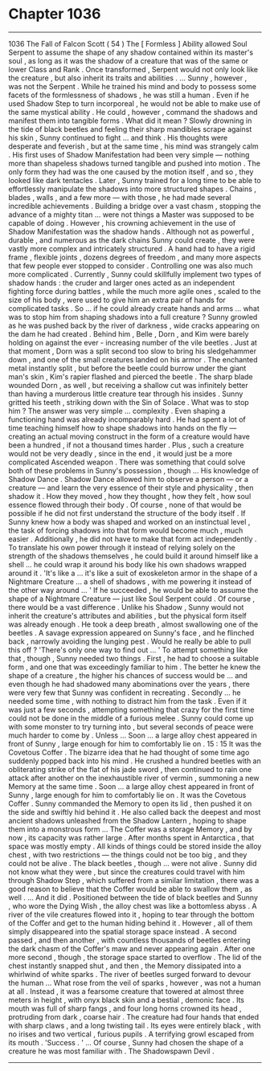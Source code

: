 
# Chapter 1036


---

1036 The Fall of Falcon Scott ( 54 )
The [ Formless ] Ability allowed Soul Serpent to assume the shape of any shadow contained within its master's soul , as long as it was the shadow of a creature that was of the same or lower Class and Rank .
Once transformed , Serpent would not only look like the creature , but also inherit its traits and abilities .
... Sunny , however , was not the Serpent .
While he trained his mind and body to possess some facets of the formlessness of shadows , he was still a human . Even if he used Shadow Step to turn incorporeal , he would not be able to make use of the same mystical ability .
He could , however , command the shadows and manifest them into tangible forms .
What did it mean ?
Slowly drowning in the tide of black beetles and feeling their sharp mandibles scrape against his skin , Sunny continued to fight ... and think . His thoughts were desperate and feverish , but at the same time , his mind was strangely calm .
His first uses of Shadow Manifestation had been very simple — nothing more than shapeless shadows turned tangible and pushed into motion . The only form they had was the one caused by the motion itself , and so , they looked like dark tentacles .
Later , Sunny trained for a long time to be able to effortlessly manipulate the shadows into more structured shapes . Chains , blades , walls , and a few more — with those , he had made several incredible achievements . Building a bridge over a vast chasm , stopping the advance of a mighty titan ... were not things a Master was supposed to be capable of doing .
However , his crowning achievement in the use of Shadow Manifestation was the shadow hands . Although not as powerful , durable , and numerous as the dark chains Sunny could create , they were vastly more complex and intricately structured . A hand had to have a rigid frame , flexible joints , dozens degrees of freedom , and many more aspects that few people ever stopped to consider .
Controlling one was also much more complicated .
Currently , Sunny could skillfully implement two types of shadow hands : the cruder and larger ones acted as an independent fighting force during battles , while the much more agile ones , scaled to the size of his body , were used to give him an extra pair of hands for complicated tasks .
So ... if he could already create hands and arms ... what was to stop him from shaping shadows into a full creature ?
Sunny growled as he was pushed back by the river of darkness , wide cracks appearing on the dam he had created . Behind him , Belle , Dorn , and Kim were barely holding on against the ever - increasing number of the vile beetles . Just at that moment , Dorn was a split second too slow to bring his sledgehammer down , and one of the small creatures landed on his armor .
The enchanted metal instantly split , but before the beetle could burrow under the giant man's skin , Kim's rapier flashed and pierced the beetle . The sharp blade wounded Dorn , as well , but receiving a shallow cut was infinitely better than having a murderous little creature tear through his insides .
Sunny gritted his teeth , striking down with the Sin of Solace .
What was to stop him ? The answer was very simple ... complexity .
Even shaping a functioning hand was already incomparably hard . He had spent a lot of time teaching himself how to shape shadows into hands on the fly — creating an actual moving construct in the form of a creature would have been a hundred , if not a thousand times harder .
Plus , such a creature would not be very deadly , since in the end , it would just be a more complicated Ascended weapon .
There was something that could solve both of these problems in Sunny's possession , though ...
His knowledge of Shadow Dance .
Shadow Dance allowed him to observe a person — or a creature — and learn the very essence of their style and physicality , then shadow it . How they moved , how they thought , how they felt , how soul essence flowed through their body . Of course , none of that would be possible if he did not first understand the structure of the body itself .
If Sunny knew how a body was shaped and worked on an instinctual level , the task of forcing shadows into that form would become much , much easier .
Additionally , he did not have to make that form act independently . To translate his own power through it instead of relying solely on the strength of the shadows themselves , he could build it around himself like a shell ... he could wrap it around his body like his own shadows wrapped around it .
'It's like a ... it's like a suit of exoskeleton armor in the shape of a Nightmare Creature ... a shell of shadows , with me powering it instead of the other way around ... '
If he succeeded , he would be able to assume the shape of a Nightmare Creature — just like Soul Serpent could . Of course , there would be a vast difference . Unlike his Shadow , Sunny would not inherit the creature's attributes and abilities , but the physical form itself was already enough .
He took a deep breath , almost swallowing one of the beetles . A savage expression appeared on Sunny's face , and he flinched back , narrowly avoiding the lunging pest .
Would he really be able to pull this off ?
'There's only one way to find out ... '
To attempt something like that , though , Sunny needed two things . First , he had to choose a suitable form , and one that was exceedingly familiar to him . The better he knew the shape of a creature , the higher his chances of success would be ... and even though he had shadowed many abominations over the years , there were very few that Sunny was confident in recreating .
Secondly ... he needed some time , with nothing to distract him from the task . Even if it was just a few seconds , attempting something that crazy for the first time could not be done in the middle of a furious melee .
Sunny could come up with some monster to try turning into , but several seconds of peace were much harder to come by .
Unless ...
Soon ... a large alloy chest appeared in front of Sunny , large enough for him to comfortably lie on .
15 : 15
It was the Covetous Coffer .
The bizarre idea that he had thought of some time ago suddenly popped back into his mind .
He crushed a hundred beetles with an obliterating strike of the flat of his jade sword , then continued to rain one attack after another on the inexhaustible river of vermin , summoning a new Memory at the same time .
Soon ... a large alloy chest appeared in front of Sunny , large enough for him to comfortably lie on .
It was the Covetous Coffer .
Sunny commanded the Memory to open its lid , then pushed it on the side and swiftly hid behind it . He also called back the deepest and most ancient shadows unleashed from the Shadow Lantern , hoping to shape them into a monstrous form ...
The Coffer was a storage Memory , and by now , its capacity was rather large . After months spent in Antarctica , that space was mostly empty .
All kinds of things could be stored inside the alloy chest , with two restrictions — the things could not be too big , and they could not be alive .
The black beetles , though ... were not alive . Sunny did not know what they were , but since the creatures could travel with him through Shadow Step , which suffered from a similar limitation , there was a good reason to believe that the Coffer would be able to swallow them , as well .
... And it did .
Positioned between the tide of black beetles and Sunny , who wore the Dying Wish , the alloy chest was like a bottomless abyss . A river of the vile creatures flowed into it , hoping to tear through the bottom of the Coffer and get to the human hiding behind it . However , all of them simply disappeared into the spatial storage space instead .
A second passed , and then another , with countless thousands of beetles entering the dark chasm of the Coffer's maw and never appearing again .
After one more second , though , the storage space started to overflow . The lid of the chest instantly snapped shut , and then , the Memory dissipated into a whirlwind of white sparks .
The river of beetles surged forward to devour the human ...
What rose from the veil of sparks , however , was not a human at all .
Instead , it was a fearsome creature that towered at almost three meters in height , with onyx black skin and a bestial , demonic face . Its mouth was full of sharp fangs , and four long horns crowned its head , protruding from dark , coarse hair .
The creature had four hands that ended with sharp claws , and a long twisting tail . Its eyes were entirely black , with no irises and two vertical , furious pupils .
A terrifying growl escaped from its mouth .
'Success . '
... Of course , Sunny had chosen the shape of a creature he was most familiar with .
The Shadowspawn Devil .

---

